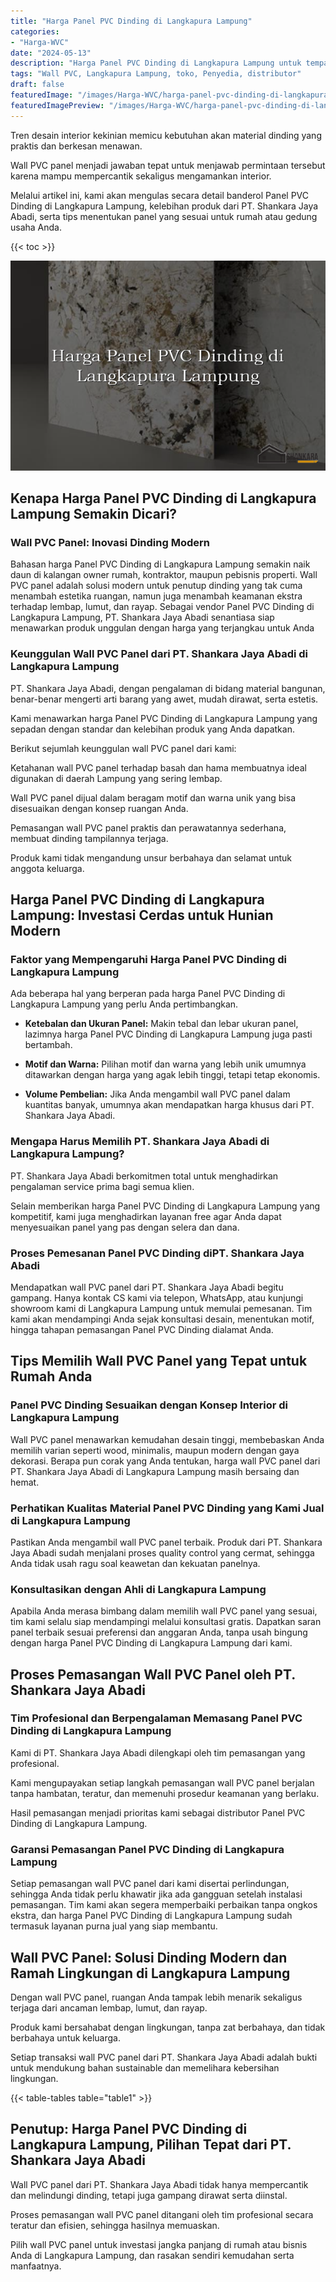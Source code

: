 ```yaml
---
title: "Harga Panel PVC Dinding di Langkapura Lampung"
categories:
- "Harga-WVC"
date: "2024-05-13"
description: "Harga Panel PVC Dinding di Langkapura Lampung untuk tempat tinggal, perkantoran, serta ritel. Panel berkualitas, pilihan motif, pilihan warna menarik, dengan jasa instalasi dikerjakan oleh teknisi berpengalaman dan garansi resmi!|Layanan penjualan Panel PVC Dinding di Langkapura Lampung untuk keperluan rumah, kantor, atau gerai, beserta material berkualitas dan penempatan oleh tenaga ahli ahli serta jaminan resmi.|Pilihan Panel PVC Dinding di Langkapura Lampung yang terbukti bagi tempat tinggal, perkantoran, serta ritel, dengan material unggulan dan instalasi oleh tim ahli serta jaminan resmi.|Distribusi Panel PVC Dinding di Langkapura Lampung untuk rumah, kantor, serta gerai, dengan material berkualitas dan penempatan dikerjakan oleh tim ahli, lengkap dengan jaminan resmi.}"
tags: "Wall PVC, Langkapura Lampung, toko, Penyedia, distributor"
draft: false
featuredImage: "/images/Harga-WVC/harga-panel-pvc-dinding-di-langkapura-lampung.png"
featuredImagePreview: "/images/Harga-WVC/harga-panel-pvc-dinding-di-langkapura-lampung.png"
---
```


Tren desain interior kekinian memicu kebutuhan akan material dinding yang praktis dan berkesan menawan.

Wall PVC panel menjadi jawaban tepat untuk menjawab permintaan tersebut karena mampu mempercantik sekaligus mengamankan interior.

Melalui artikel ini, kami akan mengulas secara detail banderol Panel PVC Dinding di Langkapura Lampung, kelebihan produk dari PT. Shankara Jaya Abadi, serta tips menentukan panel yang sesuai untuk rumah atau gedung usaha Anda.

{{< toc >}}

![Harga Panel PVC Dinding di Langkapura Lampung](/images/Harga-WVC/Harga-Panel-PVC-Dinding-di-Langkapura-Lampung.png)

## Kenapa Harga Panel PVC Dinding di Langkapura Lampung Semakin Dicari?

### Wall PVC Panel: Inovasi Dinding Modern

Bahasan harga Panel PVC Dinding di Langkapura Lampung semakin naik daun di kalangan owner rumah, kontraktor, maupun pebisnis properti. Wall PVC panel adalah solusi modern untuk penutup dinding yang tak cuma menambah estetika ruangan, namun juga menambah keamanan ekstra terhadap lembap, lumut, dan rayap. Sebagai vendor Panel PVC Dinding di Langkapura Lampung, PT. Shankara Jaya Abadi senantiasa siap menawarkan produk unggulan dengan harga yang terjangkau untuk Anda

### Keunggulan Wall PVC Panel dari PT. Shankara Jaya Abadi di Langkapura Lampung

PT. Shankara Jaya Abadi, dengan pengalaman di bidang material bangunan, benar-benar mengerti arti barang yang awet, mudah dirawat, serta estetis.

Kami menawarkan harga Panel PVC Dinding di Langkapura Lampung yang sepadan dengan standar dan kelebihan produk yang Anda dapatkan.

Berikut sejumlah keunggulan wall PVC panel dari kami:

Ketahanan wall PVC panel terhadap basah dan hama membuatnya ideal digunakan di daerah Lampung yang sering lembap.

Wall PVC panel dijual dalam beragam motif dan warna unik yang bisa disesuaikan dengan konsep ruangan Anda.

Pemasangan wall PVC panel praktis dan perawatannya sederhana, membuat dinding tampilannya terjaga.

Produk kami tidak mengandung unsur berbahaya dan selamat untuk anggota keluarga.

## Harga Panel PVC Dinding di Langkapura Lampung: Investasi Cerdas untuk Hunian Modern

### Faktor yang Mempengaruhi Harga Panel PVC Dinding di Langkapura Lampung

Ada beberapa hal yang berperan pada harga Panel PVC Dinding di Langkapura Lampung yang perlu Anda pertimbangkan.

- **Ketebalan dan Ukuran Panel:** Makin tebal dan lebar ukuran panel, lazimnya harga Panel PVC Dinding di Langkapura Lampung juga pasti bertambah.

- **Motif dan Warna:** Pilihan motif dan warna yang lebih unik umumnya ditawarkan dengan harga yang agak lebih tinggi, tetapi tetap ekonomis.

- **Volume Pembelian:** Jika Anda mengambil wall PVC panel dalam kuantitas banyak, umumnya akan mendapatkan harga khusus dari PT. Shankara Jaya Abadi.

### Mengapa Harus Memilih PT. Shankara Jaya Abadi di Langkapura Lampung?

PT. Shankara Jaya Abadi berkomitmen total untuk menghadirkan pengalaman service prima bagi semua klien.

Selain memberikan harga Panel PVC Dinding di Langkapura Lampung yang kompetitif, kami juga menghadirkan layanan free agar Anda dapat menyesuaikan panel yang pas dengan selera dan dana.

### Proses Pemesanan Panel PVC Dinding diPT. Shankara Jaya Abadi

Mendapatkan wall PVC panel dari PT. Shankara Jaya Abadi begitu gampang. Hanya kontak CS kami via telepon, WhatsApp, atau kunjungi showroom kami di Langkapura Lampung untuk memulai pemesanan. Tim kami akan mendampingi Anda sejak konsultasi desain, menentukan motif, hingga tahapan pemasangan Panel PVC Dinding dialamat Anda.

## Tips Memilih Wall PVC Panel yang Tepat untuk Rumah Anda

### Panel PVC Dinding Sesuaikan dengan Konsep Interior di Langkapura Lampung

Wall PVC panel menawarkan kemudahan desain tinggi, membebaskan Anda memilih varian seperti wood, minimalis, maupun modern dengan gaya dekorasi. Berapa pun corak yang Anda tentukan, harga wall PVC panel dari PT. Shankara Jaya Abadi di Langkapura Lampung masih bersaing dan hemat.

### Perhatikan Kualitas Material Panel PVC Dinding yang Kami Jual di Langkapura Lampung

Pastikan Anda mengambil wall PVC panel terbaik. Produk dari PT. Shankara Jaya Abadi sudah menjalani proses quality control yang cermat, sehingga Anda tidak usah ragu soal keawetan dan kekuatan panelnya.

### Konsultasikan dengan Ahli di Langkapura Lampung

Apabila Anda merasa bimbang dalam memilih wall PVC panel yang sesuai, tim kami selalu siap mendampingi melalui konsultasi gratis. Dapatkan saran panel terbaik sesuai preferensi dan anggaran Anda, tanpa usah bingung dengan harga Panel PVC Dinding di Langkapura Lampung dari kami.

## Proses Pemasangan Wall PVC Panel oleh PT. Shankara Jaya Abadi

### Tim Profesional dan Berpengalaman Memasang Panel PVC Dinding di Langkapura Lampung

Kami di PT. Shankara Jaya Abadi dilengkapi oleh tim pemasangan yang profesional.

Kami mengupayakan setiap langkah pemasangan wall PVC panel berjalan tanpa hambatan, teratur, dan memenuhi prosedur keamanan yang berlaku.

Hasil pemasangan menjadi prioritas kami sebagai distributor Panel PVC Dinding di Langkapura Lampung.

### Garansi Pemasangan Panel PVC Dinding di Langkapura Lampung

Setiap pemasangan wall PVC panel dari kami disertai perlindungan, sehingga Anda tidak perlu khawatir jika ada gangguan setelah instalasi pemasangan. Tim kami akan segera memperbaiki perbaikan tanpa ongkos ekstra, dan harga Panel PVC Dinding di Langkapura Lampung sudah termasuk layanan purna jual yang siap membantu.

## Wall PVC Panel: Solusi Dinding Modern dan Ramah Lingkungan di Langkapura Lampung

Dengan wall PVC panel, ruangan Anda tampak lebih menarik sekaligus terjaga dari ancaman lembap, lumut, dan rayap.

Produk kami bersahabat dengan lingkungan, tanpa zat berbahaya, dan tidak berbahaya untuk keluarga.

Setiap transaksi wall PVC panel dari PT. Shankara Jaya Abadi adalah bukti untuk mendukung bahan sustainable dan memelihara kebersihan lingkungan.

{{< table-tables table="table1" >}}

## Penutup: Harga Panel PVC Dinding di Langkapura Lampung, Pilihan Tepat dari PT. Shankara Jaya Abadi

Wall PVC panel dari PT. Shankara Jaya Abadi tidak hanya mempercantik dan melindungi dinding, tetapi juga gampang dirawat serta diinstal.

Proses pemasangan wall PVC panel ditangani oleh tim profesional secara teratur dan efisien, sehingga hasilnya memuaskan.

Pilih wall PVC panel untuk investasi jangka panjang di rumah atau bisnis Anda di Langkapura Lampung, dan rasakan sendiri kemudahan serta manfaatnya.

